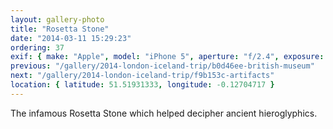 ```yaml
---
layout: gallery-photo
title: "Rosetta Stone"
date: "2014-03-11 15:29:23"
ordering: 37
exif: { make: "Apple", model: "iPhone 5", aperture: "f/2.4", exposure: "1/20" }
previous: "/gallery/2014-london-iceland-trip/b0d46ee-british-museum"
next: "/gallery/2014-london-iceland-trip/f9b153c-artifacts"
location: { latitude: 51.51931333, longitude: -0.12704717 }
---
```


The infamous Rosetta Stone which helped decipher ancient hieroglyphics.
